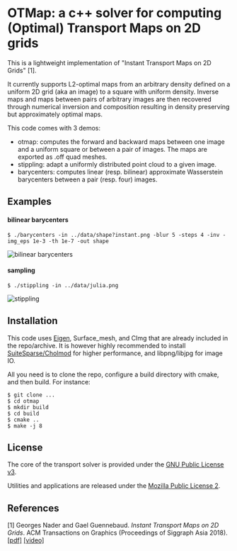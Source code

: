 # OTMap: a c++ solver for computing (Optimal) Transport Maps on 2D grids

This is a lightweight implementation of "Instant Transport Maps on 2D Grids" [1].

It currently supports L2-optimal maps from an arbitrary density defined on a uniform 2D grid (aka an image) to a square with uniform density.
Inverse maps and maps between pairs of arbitrary images are then recovered through numerical inversion and composition resulting in density preserving but approximately optimal maps.

This code comes with 3 demos:
- otmap: computes the forward and backward maps between one image and a uniform square or between a pair of images. The maps are exported as .off quad meshes.
- stippling: adapt a uniformly distributed point cloud to a given image.
- barycenters: computes linear (resp. bilinear) approximate Wasserstein barycenters between a pair (resp. four) images.

## Examples

#### bilinear barycenters

```
$ ./barycenters -in ../data/shape?instant.png -blur 5 -steps 4 -inv -img_eps 1e-3 -th 1e-7 -out shape
```
![bilinear barycenters](https://raw.githubusercontent.com/ggael/otmap/master/data/bilinear_barycenters.png "Bilinear barycenters")

#### sampling

```
$ ./stippling -in ../data/julia.png
```
![stippling](https://raw.githubusercontent.com/ggael/otmap/master/data/sampling_julia.png "stippling")

## Installation

This code uses [Eigen](https://eigen.tuxfamily.org), Surface_mesh, and CImg that are already included in the repo/archive.
It is however highly recommended to install [SuiteSparse/Cholmod](http://faculty.cse.tamu.edu/davis/suitesparse.html) for higher performance, and libpng/libjpg for image IO.

All you need is to clone the repo, configure a build directory with cmake, and then build.
For instance:

````
$ git clone ...
$ cd otmap
$ mkdir build
$ cd build
$ cmake ..
$ make -j 8
````

## License

The core of the transport solver is provided under the [GNU Public License v3](https://www.gnu.org/licenses/gpl-3.0.html).

Utilities and applications are released under the [Mozilla Public License 2](https://www.mozilla.org/en-US/MPL/2.0/).

## References

[1] Georges Nader and Gael Guennebaud. _Instant Transport Maps on 2D Grids_. ACM Transactions on Graphics (Proceedings of Siggraph Asia 2018). [[pdf]](https://hal.inria.fr/hal-01884157) [[video]](https://www.youtube.com/watch?v=Ofz4-reJQRk)